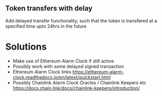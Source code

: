 ## Token transfers with delay 

Add delayed transfer functionality, such that the token is
transfered at a specified time upto 24hrs in the future

# Solutions
- Make use of Ethereum Alarm Clock if still active 
- Possibly work with some delayed signed transaction 
- Ethereum Alarm Clock links
  https://ethereum-alarm-clock.readthedocs.io/en/latest/quickstart.html 
- Possibly Chainlink Alarm Clock Oracles / Chainlink Keepers etc 
  https://docs.chain.link/docs/chainlink-keepers/introduction/ 


